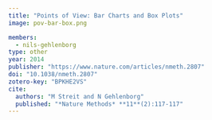```yaml
---
title: "Points of View: Bar Charts and Box Plots"
image: pov-bar-box.png

members:
  - nils-gehlenborg
type: other
year: 2014
publisher: "https://www.nature.com/articles/nmeth.2807"
doi: "10.1038/nmeth.2807"
zotero-key: "BPKHE2VS"
cite:
  authors: "M Streit and N Gehlenborg"
  published: "*Nature Methods* **11**(2):117-117"
---
```

